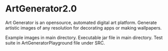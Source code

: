 # ArtGenerator2.0
Art Generator is an opensource, automated digital art platform. Generate artistic images of any resolution for decorating apps or making wallpapers.

Example images in main directory. Executable jar file in main directory. Test suite in ArtGeneratorPlayground file under SRC.
